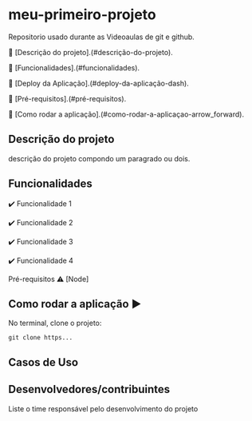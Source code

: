 # meu-primeiro-projeto
Repositorio usado durante as Videoaulas de git e github.

:small_blue_diamond: [Descrição do projeto].(#descrição-do-projeto).

:small_blue_diamond: [Funcionalidades].(#funcionalidades).

:small_blue_diamond: [Deploy da Aplicação].(#deploy-da-aplicação-dash).

:small_blue_diamond: [Pré-requisitos].(#pré-requisitos).

:small_blue_diamond: [Como rodar a aplicação].(#como-rodar-a-aplicaçao-arrow_forward).

## Descrição do projeto

 <p align="justify">
   descrição do projeto compondo um paragrado ou dois.
 </p>

## Funcionalidades
  
✔️ Funcionalidade 1

✔️ Funcionalidade 2

✔️ Funcionalidade 3

✔️ Funcionalidade 4

Pré-requisitos
⚠️ [Node]

## Como rodar a aplicação ▶️

No terminal, clone o projeto:
```
git clone https...
```
## Casos de Uso

## Desenvolvedores/contribuintes
Liste o time responsável pelo desenvolvimento do projeto
